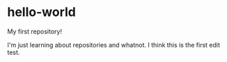 # hello-world
My first repository!

I'm just learning about repositories and whatnot. I think this is the first edit test.
